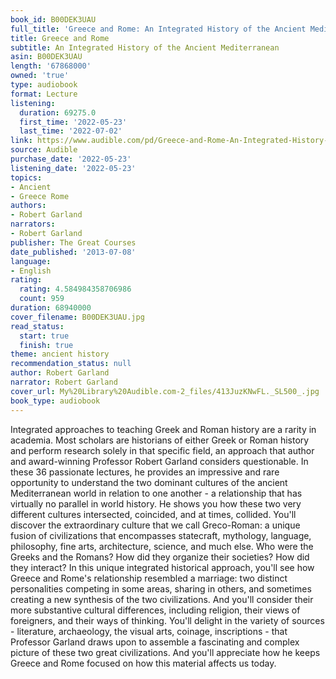 ```yaml
---
book_id: B00DEK3UAU
full_title: 'Greece and Rome: An Integrated History of the Ancient Mediterranean'
title: Greece and Rome
subtitle: An Integrated History of the Ancient Mediterranean
asin: B00DEK3UAU
length: '67868000'
owned: 'true'
type: audiobook
format: Lecture
listening:
  duration: 69275.0
  first_time: '2022-05-23'
  last_time: '2022-07-02'
link: https://www.audible.com/pd/Greece-and-Rome-An-Integrated-History-of-the-Ancient-Mediterranean-Audiobook/B00DEK3UAU
source: Audible
purchase_date: '2022-05-23'
listening_date: '2022-05-23'
topics:
- Ancient
- Greece Rome
authors:
- Robert Garland
narrators:
- Robert Garland
publisher: The Great Courses
date_published: '2013-07-08'
language:
- English
rating:
  rating: 4.584984358706986
  count: 959
duration: 68940000
cover_filename: B00DEK3UAU.jpg
read_status:
  start: true
  finish: true
theme: ancient history
recommendation_status: null
author: Robert Garland
narrator: Robert Garland
cover_url: My%20Library%20Audible.com-2_files/413JuzKNwFL._SL500_.jpg
book_type: audiobook
---
```

Integrated approaches to teaching Greek and Roman history are a rarity in academia. Most scholars are historians of either Greek or Roman history and perform research solely in that specific field, an approach that author and award-winning Professor Robert Garland considers questionable.
In these 36 passionate lectures, he provides an impressive and rare opportunity to understand the two dominant cultures of the ancient Mediterranean world in relation to one another - a relationship that has virtually no parallel in world history. He shows you how these two very different cultures intersected, coincided, and at times, collided.
You'll discover the extraordinary culture that we call Greco-Roman: a unique fusion of civilizations that encompasses statecraft, mythology, language, philosophy, fine arts, architecture, science, and much else. Who were the Greeks and the Romans? How did they organize their societies? How did they interact?
In this unique integrated historical approach, you'll see how Greece and Rome's relationship resembled a marriage: two distinct personalities competing in some areas, sharing in others, and sometimes creating a new synthesis of the two civilizations. And you'll consider their more substantive cultural differences, including religion, their views of foreigners, and their ways of thinking.
You'll delight in the variety of sources - literature, archaeology, the visual arts, coinage, inscriptions - that Professor Garland draws upon to assemble a fascinating and complex picture of these two great civilizations. And you'll appreciate how he keeps Greece and Rome focused on how this material affects us today.
